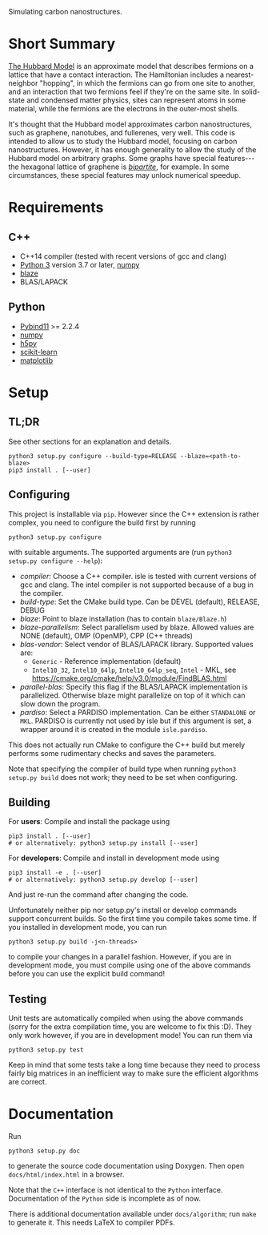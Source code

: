 Simulating carbon nanostructures.

# Short Summary

[The Hubbard Model][hubbard] is an approximate model that describes fermions on a lattice that have a contact interaction.  The Hamiltonian  includes a nearest-neighbor "hopping", in which the fermions can go from one site to another, and an interaction that two fermions feel if they're on the same site.  In solid-state and condensed matter physics, sites can represent atoms in some material, while the fermions are the electrons in the outer-most shells.

It's thought that the Hubbard model approximates carbon nanostructures, such as graphene, nanotubes, and fullerenes, very well.  This code is intended to allow us to study the Hubbard model, focusing on carbon nanostructures.  However, it has enough generality to allow the study of the Hubbard model on arbitrary graphs.  Some graphs have special features---the hexagonal lattice of graphene is [*bipartite*](https://en.wikipedia.org/wiki/Bipartite_graph), for example.  In some circumstances, these special features may unlock numerical speedup.

[hubbard]:  https://doi.org/10.1098%2Frspa.1963.0204


# Requirements

## C++
- C++14 compiler (tested with recent versions of gcc and clang)
- [Python 3](https://www.python.org/) version 3.7 or later, [numpy](http://www.numpy.org/)
- [blaze](https://bitbucket.org/blaze-lib/blaze)
- BLAS/LAPACK

## Python
- [Pybind11](https://github.com/pybind/pybind11) >= 2.2.4
- [numpy](http://www.numpy.org/)
- [h5py](http://www.h5py.org/)
- [scikit-learn](http://scikit-learn.org/stable/)
- [matplotlib](https://matplotlib.org/)

# Setup

## TL;DR
See other sections for an explanation and details.
```
python3 setup.py configure --build-type=RELEASE --blaze=<path-to-blaze>
pip3 install . [--user]
```

## Configuring
This project is installable via `pip`. However since the C++ extension is rather complex, you need to configure the build first by running
```
python3 setup.py configure
```
with suitable arguments. The supported arguments are (run `python3 setup.py configure --help`):
- *compiler*: Choose a C++ compiler. isle is tested with current versions of gcc and clang. The intel compiler is not supported because of a bug in the compiler.
- *build-type*: Set the CMake build type. Can be DEVEL (default), RELEASE, DEBUG
- *blaze*: Point to blaze installation (has to contain `blaze/Blaze.h`)
- *blaze-parallelism*: Select parallelism used by blaze. Allowed values are NONE (default), OMP (OpenMP), CPP (C++ threads)
- *blas-vendor*: Select vendor of BLAS/LAPACK library. Supported values are:
    - `Generic` - Reference implementation (default)
    - `Intel10_32`, `Intel10_64lp`, `Intel10_64lp_seq`, `Intel` - MKL, see https://cmake.org/cmake/help/v3.0/module/FindBLAS.html
- *parallel-blas*: Specify this flag if the BLAS/LAPACK implementation is parallelized. Otherwise blaze might parallelize on top of it which can slow down the program.
- *pardiso*: Select a PARDISO implementation. Can be either `STANDALONE` or `MKL`. PARDISO is currently not used by isle but if this argument is set, a wrapper around it is created in the module `isle.pardiso`.

This does not actually run CMake to configure the C++ build but merely performs some rudimentary checks and saves the parameters.

Note that specifying the compiler of build type when running `python3 setup.py build` does not work; they need to be set when configuring.

## Building
For **users**:
Compile and install the package using
```
pip3 install . [--user]
# or alternatively: python3 setup.py install [--user]
```

For **developers**:
Compile and install in development mode using
```
pip3 install -e . [--user]
# or alternatively: python3 setup.py develop [--user]
```
And just re-run the command after changing the code.

Unfortunately neither pip nor setup.py's install or develop commands support concurrent builds. So the first time you compile takes some time. If you installed in development mode, you can run
```
python3 setup.py build -j<n-threads>
```
to compile your changes in a parallel fashion.
However, if you are in development mode, you must compile using one of the above commands before you can use the explicit build command!

## Testing
Unit tests are automatically compiled when using the above commands (sorry for the extra compilation time, you are welcome to fix this :D).
They only work however, if you are in development mode!
You can run them via
```
python3 setup.py test
```
Keep in mind that some tests take a long time because they need to process fairly big matrices in an inefficient way to make sure the efficient algorithms are correct.

# Documentation
Run
```
python3 setup.py doc
```
to generate the source code documentation using Doxygen. Then open `docs/html/index.html` in a browser.

Note that the `C++` interface is not identical to the `Python` interface. Documentation of the `Python` side is incomplete as of now.

There is additional documentation available under `docs/algorithm`; run `make` to generate it. This needs LaTeX to compiler PDFs.

